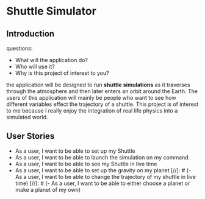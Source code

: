 # Shuttle Simulator

## Introduction

questions:
- What will the application do?
-  Who will use it?
-  Why is this project of interest to you?

the application will be designed to run **shuttle simulations** as it traverses through the atmosphere and then later enters an orbit around the Earth. The users of this application will mainly be people who want to see how different variables effect the trajectory of a shuttle. This project is of interest to me because I really enjoy the integration of real life physics into a simulated world. 


## User Stories

- As a user, I want to be able to set up my Shuttle
- As a user, I want to be able to launch the simulation on my command
- As a user, I want to be able to see my Shuttle in live time
- As a user, I want to be able to set up the gravity on my planet
[//]: # (- As a user, I want to be able to change the trajectory of my shuttle in live time)
[//]: # (- As a user, I want to be able to either choose a planet or make a planet of my own)